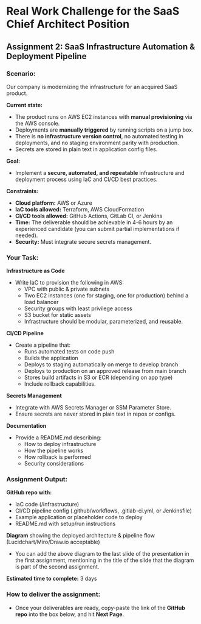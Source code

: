 # Real Work Challenge for the SaaS Chief Architect Position

## Assignment 2: SaaS Infrastructure Automation & Deployment Pipeline

### Scenario:

Our company is modernizing the infrastructure for an acquired SaaS product.

**Current state:**
- The product runs on AWS EC2 instances with **manual provisioning** via the AWS console.
- Deployments are **manually triggered** by running scripts on a jump box.
- There is **no infrastructure version control**, no automated testing in deployments, and no staging environment parity with production.
- Secrets are stored in plain text in application config files.

**Goal:**
- Implement a **secure, automated, and repeatable** infrastructure and deployment process using IaC and CI/CD best practices.

**Constraints:**
- **Cloud platform:** AWS or Azure
- **IaC tools allowed:** Terraform, AWS CloudFormation
- **CI/CD tools allowed:** GitHub Actions, GitLab CI, or Jenkins
- **Time:** The deliverable should be achievable in 4-6 hours by an experienced candidate (you can submit partial implementations if needed).
- **Security:** Must integrate secure secrets management.

### Your Task:

**Infrastructure as Code**
- Write IaC to provision the following in AWS:
  - VPC with public & private subnets
  - Two EC2 instances (one for staging, one for production) behind a load balancer
  - Security groups with least privilege access
  - S3 bucket for static assets
  - Infrastructure should be modular, parameterized, and reusable.

**CI/CD Pipeline**
- Create a pipeline that:
  - Runs automated tests on code push
  - Builds the application
  - Deploys to staging automatically on merge to develop branch
  - Deploys to production on an approved release from main branch
  - Stores build artifacts in S3 or ECR (depending on app type)
  - Include rollback capabilities.

**Secrets Management**
- Integrate with AWS Secrets Manager or SSM Parameter Store.
- Ensure secrets are never stored in plain text in repos or configs.

**Documentation**
- Provide a README.md describing:
  - How to deploy infrastructure
  - How the pipeline works
  - How rollback is performed
  - Security considerations

### Assignment Output:

**GitHub repo with:**
- IaC code (/infrastructure)
- CI/CD pipeline config (.github/workflows, .gitlab-ci.yml, or Jenkinsfile)
- Example application or placeholder code to deploy
- README.md with setup/run instructions

**Diagram** showing the deployed architecture & pipeline flow (Lucidchart/Miro/Draw.io acceptable)
- You can add the above diagram to the last slide of the presentation in the first assignment, mentioning in the title of the slide that the diagram is part of the second assignment.

**Estimated time to complete:** 3 days

### How to deliver the assignment:

- Once your deliverables are ready, copy-paste the link of the **GitHub repo** into the box below, and hit **Next Page**.